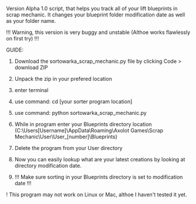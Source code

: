 Version Alpha 1.0 script, that helps you track all of your lift blueprints in scrap mechanic.
It changes your blueprint folder modification date as well as your folder name.

!!! Warning, this version is very buggy and unstable (Althoe works flawlessly on first try) !!!

GUIDE:

1. Download the sortowarka_scrap_mechanic.py file by clicking Code > download ZIP

2. Unpack the zip in your prefered location

3. enter terminal

4. use command: cd [your sorter program location]

5. use command: python sortowarka_scrap_mechanic.py

6. While in program enter your Blueprints directory location (C:\Users\[Username]\AppData\Roaming\Axolot Games\Scrap Mechanic\User\User\_[number]\Blueprints)

7. Delete the program from your User directory

8. Now you can easily lookup what are your latest creations by looking at directory modification date.

9. !!! Make sure sorting in your Blueprints directory is set to modification date !!!

! This program may not work on Linux or Mac, althoe I haven't tested it yet.

